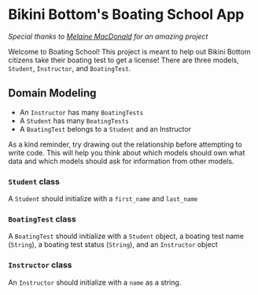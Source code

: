 # Bikini Bottom's Boating School App
*Special thanks to [Melaine MacDonald](https://github.com/mmacdonald1) for an amazing project*

Welcome to Boating School! This project is meant to help out Bikini Bottom citizens
take their boating test to get a license! There are three models, `Student`,
`Instructor`, and `BoatingTest`.

## Domain Modeling
- An `Instructor` has many `BoatingTests`
- A `Student` has many `BoatingTests`
- A `BoatingTest` belongs to a `Student` and an Instructor

As a kind reminder, try drawing out the relationship before attempting to write code.
This will help you think about which models should own what data and which models
should ask for information from other models.

### `Student` class
A `Student` should initialize with a `first_name` and `last_name`

<!-- - `Student.all`
  - Returns all of the student instances -->
<!-- - `Student.full_names`
  - Returns an array of all students' full names -->
<!-- - `Student#add_boating_test(instructor, test_name, test_status)`
  - Should initialize a new `BoatingTest` with a `Student` object, a boating test
  name (`String`), a boating test status (`String`), and an `Instructor` object -->
<!-- - `Student.find_student(full_name)`
  - Takes in a full name as a string and returns back that `Student` object -->

### `BoatingTest` class
A `BoatingTest` should initialize with a `Student` object, a boating test name
(`String`), a boating test status (`String`), and an `Instructor` object

<!-- - `BoatingTest.all`
  - Returns an array of all boating test instances -->

### `Instructor` class
An `Instructor` should initialize with a `name` as a string.

<!-- - `Instructor.all`
  - Returns an array of all instructor instances -->
<!-- - `Instructor#fail_student(student_name, test_name)`
  - Changes a test's status to being `failed` -->
<!-- - `Instructor#pass_student(student_name, test_name)`
  - Changes a test's status to being `passed` -->
<!-- - `Instructor#boating_tests`
  - Shows all boating tests that this instructor is conducting -->
